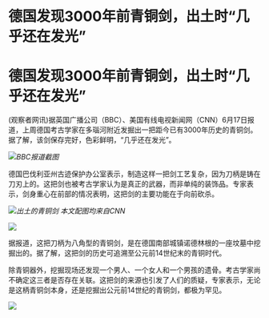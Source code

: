 # 德国发现3000年前青铜剑，出土时“几乎还在发光”

# 德国发现3000年前青铜剑，出土时“几乎还在发光”

(观察者网讯)据英国广播公司（BBC）、美国有线电视新闻网（CNN）6月17日报道，上周德国考古学家在多瑙河附近发掘出一把距今已有3000年历史的青铜剑。据了解，该剑保存完好，色彩鲜明，“几乎还在发光”。

![](https://inews.gtimg.com/newsapp_bt/0/15806962087/1000)_BBC报道截图_

德国巴伐利亚州古迹保护办公室表示，制造这样一把剑工艺复杂，因为刀柄是铸在刀刃上的。这把剑也被考古学家认为是真正的武器，而非单纯的装饰品。专家表示，剑身重心在前部的情况表明，这把剑的主要功能在于向前砍杀。

![](https://inews.gtimg.com/newsapp_bt/0/15806962088/1000)_出土的青铜剑 本文配图均来自CNN_

![](https://inews.gtimg.com/newsapp_bt/0/15806962091/1000)

据报道，这把刀柄为八角型的青铜剑，是在德国南部城镇诺德林根的一座坟墓中挖掘出的。据了解，这把剑的历史可追溯至公元前14世纪末的青铜时代。

除青铜器外，挖掘现场还发现一个男人、一个女人和一个男孩的遗骨。考古学家尚不确定这三者是否存在关联。这把剑的来源也引发了人们的质疑，专家表示，无论是这柄青铜剑本身，还是挖掘出公元前14世纪的青铜剑，都极为罕见。

![](https://inews.gtimg.com/newsapp_bt/0/15806962092/1000)

